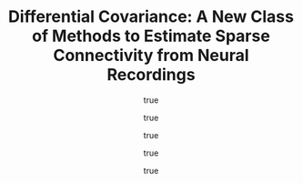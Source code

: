 ---
author:
- family: Lin
  given: Tiger W.
  institute: UCSD/Salk
- family: Das
  given: Anup
  institute: UCSD
- family: Krishnan
  given: Giri P.
  institute: UCSD
- family: Bazhenov
  given: Maxim
  institute: UCSD
- family: Sejnowski
  given: Terrence J.
  institute: UCSD/Salk
layout: refuses
researchgate: 309856255_Differential_Covariance_A_New_Class_of_Methods_to_Estimate_Sparse_Connectivity_from_Neural_Recordings
section: pre
title: 'Differential Covariance: A New Class of Methods to Estimate Sparse Connectivity
  from Neural Recordings'
---